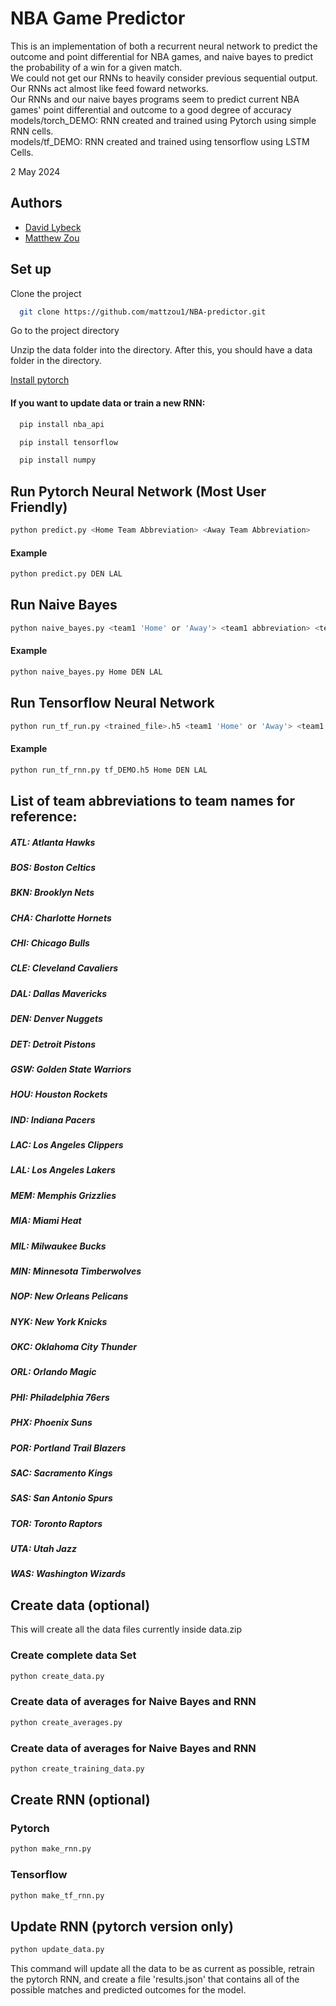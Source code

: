 
# NBA Game Predictor

This is an implementation of both a recurrent neural network to predict the outcome and point differential for NBA games, and naive bayes to predict the probability of a win for a given match.  
We could not get our RNNs to heavily consider previous sequential output. Our RNNs act almost like feed foward networks.   
Our RNNs and our naive bayes programs seem to predict current NBA games' point differential and outcome to a good degree of accuracy     
models/torch_DEMO: RNN created and trained using Pytorch using simple RNN cells.  
models/tf_DEMO: RNN created and trained using tensorflow using LSTM Cells.  

2 May 2024


## Authors

- [David Lybeck](https://github.com/Dlybeck)
- [Matthew Zou](https://github.com/mattzou1)


## Set up

Clone the project

```bash
  git clone https://github.com/mattzou1/NBA-predictor.git
```

Go to the project directory

Unzip the data folder into the directory. After this, you should have a data folder in the directory.


[Install pytorch](https://pytorch.org/get-started/locally/)
#### If you want to update data or train a new RNN:

```bash
  pip install nba_api
```

```bash
  pip install tensorflow
```

```bash
  pip install numpy
```


## Run Pytorch Neural Network (Most User Friendly)
```bash
python predict.py <Home Team Abbreviation> <Away Team Abbreviation>
```

#### Example
```bash
python predict.py DEN LAL
```


## Run Naive Bayes
```bash
python naive_bayes.py <team1 'Home' or 'Away'> <team1 abbreviation> <team2 abbreviation>"
```
#### Example
```bash
python naive_bayes.py Home DEN LAL
```


## Run Tensorflow Neural Network
```bash
python run_tf_run.py <trained_file>.h5 <team1 'Home' or 'Away'> <team1 abbreviation> <team2 abbreviation>
```
#### Example
```bash
python run_tf_rnn.py tf_DEMO.h5 Home DEN LAL
```


## List of team abbreviations to team names for reference:
##### ATL:   Atlanta Hawks
##### BOS:   Boston Celtics
##### BKN:   Brooklyn Nets
##### CHA:   Charlotte Hornets
##### CHI:   Chicago Bulls
##### CLE:   Cleveland Cavaliers
##### DAL:   Dallas Mavericks
##### DEN:   Denver Nuggets
##### DET:   Detroit Pistons
##### GSW:   Golden State Warriors
##### HOU:   Houston Rockets
##### IND:   Indiana Pacers
##### LAC:   Los Angeles Clippers
##### LAL:   Los Angeles Lakers
##### MEM:   Memphis Grizzlies
##### MIA:   Miami Heat
##### MIL:   Milwaukee Bucks
##### MIN:   Minnesota Timberwolves
##### NOP:   New Orleans Pelicans
##### NYK:   New York Knicks
##### OKC:   Oklahoma City Thunder
##### ORL:   Orlando Magic
##### PHI:   Philadelphia 76ers
##### PHX:   Phoenix Suns
##### POR:   Portland Trail Blazers
##### SAC:   Sacramento Kings
##### SAS:   San Antonio Spurs
##### TOR:   Toronto Raptors
##### UTA:   Utah Jazz
##### WAS:   Washington Wizards

## Create data (optional)
This will create all the data files currently inside data.zip

### Create complete data Set

```bash
python create_data.py
```

### Create data of averages for Naive Bayes and RNN

```bash
python create_averages.py
```

### Create data of averages for Naive Bayes and RNN

```bash
python create_training_data.py
```


## Create RNN (optional)

### Pytorch
```bash
python make_rnn.py
```

### Tensorflow
```bash
python make_tf_rnn.py
```

## Update RNN (pytorch version only)
```bash
python update_data.py
```

This command will update all the data to be as current as possible, retrain the pytorch RNN, and create a file 'results.json' that contains all of the possible matches and predicted outcomes for the model.
